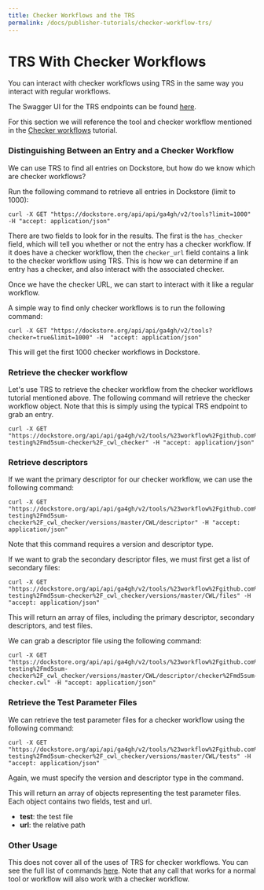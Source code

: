 ```yaml
---
title: Checker Workflows and the TRS
permalink: /docs/publisher-tutorials/checker-workflow-trs/
---
```

# TRS With Checker Workflows
You can interact with checker workflows using TRS in the same way you interact with regular workflows.

The Swagger UI for the TRS endpoints can be found [here](https://dockstore.org/api/static/swagger-ui/index.html#/GA4GH).

For this section we will reference the tool and checker workflow mentioned in the [Checker workflows](/docs/publisher-tutorials/checker-workflows/) tutorial.

### Distinguishing Between an Entry and a Checker Workflow
We can use TRS to find all entries on Dockstore, but how do we know which are checker workflows?

Run the following command to retrieve all entries in Dockstore (limit to 1000):
```
curl -X GET "https://dockstore.org/api/api/ga4gh/v2/tools?limit=1000" -H "accept: application/json"
```

There are two fields to look for in the results. The first is the `has_checker` field, which will tell you whether or not the entry has a checker workflow. If it does have a checker workflow, then the `checker_url` field contains a link to the checker workflow using TRS. This is how we can determine if an entry has a checker, and also interact with the associated checker.

Once we have the checker URL, we can start to interact with it like a regular workflow.

A simple way to find only checker workflows is to run the following command:

```
curl -X GET "https://dockstore.org/api/api/ga4gh/v2/tools?checker=true&limit=1000" -H  "accept: application/json"
```

This will get the first 1000 checker workflows in Dockstore.

### Retrieve the checker workflow
Let's use TRS to retrieve the checker workflow from the checker workflows tutorial mentioned above. The following command will retrieve the checker workflow object. Note that this is simply using the typical TRS endpoint
to grab an entry.

```
curl -X GET "https://dockstore.org/api/api/ga4gh/v2/tools/%23workflow%2Fgithub.com%2Fdockstore-testing%2Fmd5sum-checker%2F_cwl_checker" -H "accept: application/json"
```

### Retrieve descriptors
If we want the primary descriptor for our checker workflow, we can use the following command:

```
curl -X GET "https://dockstore.org/api/api/ga4gh/v2/tools/%23workflow%2Fgithub.com%2Fdockstore-testing%2Fmd5sum-checker%2F_cwl_checker/versions/master/CWL/descriptor" -H "accept: application/json"
```

Note that this command requires a version and descriptor type.

If we want to grab the secondary descriptor files, we must first get a list of secondary files:

```
curl -X GET "https://dockstore.org/api/api/ga4gh/v2/tools/%23workflow%2Fgithub.com%2Fdockstore-testing%2Fmd5sum-checker%2F_cwl_checker/versions/master/CWL/files" -H "accept: application/json"
```

This will return an array of files, including the primary descriptor, secondary descriptors, and test files.

We can grab a descriptor file using the following command:

```
curl -X GET "https://dockstore.org/api/api/ga4gh/v2/tools/%23workflow%2Fgithub.com%2Fdockstore-testing%2Fmd5sum-checker%2F_cwl_checker/versions/master/CWL/descriptor/checker%2Fmd5sum-checker.cwl" -H "accept: application/json"
```

### Retrieve the Test Parameter Files
We can retrieve the test parameter files for a checker workflow using the following command:
```
curl -X GET "https://dockstore.org/api/api/ga4gh/v2/tools/%23workflow%2Fgithub.com%2Fdockstore-testing%2Fmd5sum-checker%2F_cwl_checker/versions/master/CWL/tests" -H "accept: application/json"
```

Again, we must specify the version and descriptor type in the command.

This will return an array of objects representing the test parameter files. Each object contains two fields, test and url.
- **test**: the test file
- **url**: the relative path

### Other Usage
This does not cover all of the uses of TRS for checker workflows. You can see the full list of commands  [here](https://dockstore.org/api/static/swagger-ui/index.html#/GA4GH). Note that any call that works for a normal tool or workflow will also work with a checker workflow.
